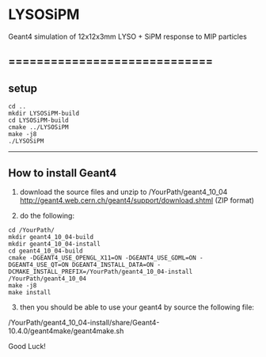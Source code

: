 # LYSOSiPM

Geant4 simulation of 12x12x3mm LYSO + SiPM response to MIP particles

=============================
-----------------------------
setup
-----------------------------
```
cd ..
mkdir LYSOSiPM-build
cd LYSOSiPM-build
cmake ../LYSOSiPM
make -j8
./LYSOSiPM
```

-----------------------------
How to install Geant4
-----------------------------
1. download the source files and unzip to /YourPath/geant4_10_04
http://geant4.web.cern.ch/geant4/support/download.shtml (ZIP format)

2. do the following:

```
cd /YourPath/
mkdir geant4_10_04-build
mkdir geant4_10_04-install
cd geant4_10_04-build
cmake -DGEANT4_USE_OPENGL_X11=ON -DGEANT4_USE_GDML=ON -DGEANT4_USE_QT=ON DGEANT4_INSTALL_DATA=ON -DCMAKE_INSTALL_PREFIX=/YourPath/geant4_10_04-install /YourPath/geant4_10_04
make -j8 
make install
```

3. then you should be able to use your geant4 by source the following file:

/YourPath/geant4_10_04-install/share/Geant4-10.4.0/geant4make/geant4make.sh

Good Luck!


